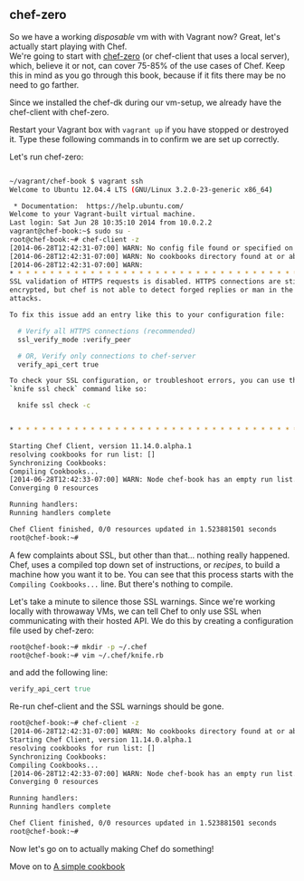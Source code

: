 chef-zero
---------

So we have a working _disposable_ vm with with Vagrant now? 
Great, let's actually start playing with Chef.  
We're going to start with [chef-zero][cz] (or chef-client that uses a local server), 
which, believe it or not, can cover 75-85% of the use cases of Chef. 
Keep this in mind as you go through this book, because if it fits there may be
no need to go farther.

Since we installed the chef-dk during our vm-setup, we already have the 
chef-client with chef-zero.

Restart your Vagrant box with `vagrant up` if you have stopped or destroyed it. 
Type these following commands in to confirm we are set up correctly.


Let's run chef-zero:

```bash

~/vagrant/chef-book $ vagrant ssh                                                                                                                               davedash@immacomputer
Welcome to Ubuntu 12.04.4 LTS (GNU/Linux 3.2.0-23-generic x86_64)

 * Documentation:  https://help.ubuntu.com/
Welcome to your Vagrant-built virtual machine.
Last login: Sat Jun 28 10:35:10 2014 from 10.0.2.2
vagrant@chef-book:~$ sudo su -
root@chef-book:~# chef-client -z
[2014-06-28T12:42:31-07:00] WARN: No config file found or specified on command line, using command line options.
[2014-06-28T12:42:31-07:00] WARN: No cookbooks directory found at or above current directory.  Assuming /root.
[2014-06-28T12:42:31-07:00] WARN:
* * * * * * * * * * * * * * * * * * * * * * * * * * * * * * * * * * * * * * * *
SSL validation of HTTPS requests is disabled. HTTPS connections are still
encrypted, but chef is not able to detect forged replies or man in the middle
attacks.

To fix this issue add an entry like this to your configuration file:

  # Verify all HTTPS connections (recommended)
  ssl_verify_mode :verify_peer

  # OR, Verify only connections to chef-server
  verify_api_cert true

To check your SSL configuration, or troubleshoot errors, you can use the
`knife ssl check` command like so:

  knife ssl check -c


* * * * * * * * * * * * * * * * * * * * * * * * * * * * * * * * * * * * * * * *

Starting Chef Client, version 11.14.0.alpha.1
resolving cookbooks for run list: []
Synchronizing Cookbooks:
Compiling Cookbooks...
[2014-06-28T12:42:33-07:00] WARN: Node chef-book has an empty run list.
Converging 0 resources

Running handlers:
Running handlers complete

Chef Client finished, 0/0 resources updated in 1.523881501 seconds
root@chef-book:~#

```

A few complaints about SSL, but other than that... nothing really happened. 
Chef, uses a compiled top down set of instructions, or _recipes_, 
to build a machine how 
you want it to be. You can see that this process starts with 
the `Compiling Cookbooks...` line.  But there's nothing to compile.

Let's take a minute to silence those SSL warnings. Since we're working locally
with throwaway VMs, we can tell Chef to only use SSL when communicating with
their hosted API. We do this by creating a configuration file used by chef-zero:

```bash
root@chef-book:~# mkdir -p ~/.chef
root@chef-book:~# vim ~/.chef/knife.rb
```

and add the following line:

```ruby
verify_api_cert true
```

Re-run chef-client and the SSL warnings should be gone.

```bash
root@chef-book:~# chef-client -z
[2014-06-28T12:42:31-07:00] WARN: No cookbooks directory found at or above current directory.  Assuming /root.
Starting Chef Client, version 11.14.0.alpha.1
resolving cookbooks for run list: []
Synchronizing Cookbooks:
Compiling Cookbooks...
[2014-06-28T12:42:33-07:00] WARN: Node chef-book has an empty run list.
Converging 0 resources

Running handlers:
Running handlers complete

Chef Client finished, 0/0 resources updated in 1.523881501 seconds
root@chef-book:~#
```

Now let's go on to actually making Chef do something!

Move on to [A simple cookbook](06-write-simple-base-cookbook.md)

[cz]: http://www.getchef.com/blog/2013/10/31/chef-client-z-from-zero-to-chef-in-8-5-seconds/
